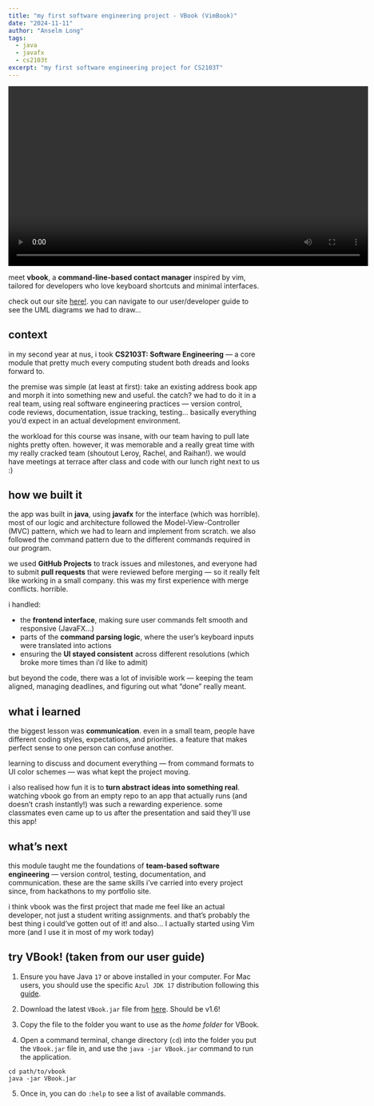 ```yaml
---
title: "my first software engineering project - VBook (VimBook)"
date: "2024-11-11"
author: "Anselm Long"
tags:
  - java
  - javafx
  - cs2103t
excerpt: "my first software engineering project for CS2103T"
---
```


<video controls width="720" autoplay loop>
  <source src="/videos/vbook_demo.mp4" type="video/mp4" />
  Your browser does not support the video tag. <a href="/videos/vbook_demo.mp4">Download</a>.
</video>

meet **vbook**, a **command-line-based contact manager** inspired by vim, tailored for developers who love keyboard shortcuts and minimal interfaces.

check out our site [here!](https://ay2425s1-cs2103t-f12-4.github.io/tp/index.html). you can navigate to our user/developer guide to see the UML diagrams we had to draw...


## context

in my second year at nus, i took **CS2103T: Software Engineering** — a core module that pretty much every computing student both dreads and looks forward to.  

the premise was simple (at least at first): take an existing address book app and morph it into something new and useful. the catch? we had to do it in a real team, using real software engineering practices — version control, code reviews, documentation, issue tracking, testing... basically everything you’d expect in an actual development environment.  

the workload for this course was insane, with our team having to pull late nights pretty often. however, it was memorable and a really great time with my really cracked team (shoutout Leroy, Rachel, and Raihan!). we would have meetings at terrace after class and code with our lunch right next to us :)

## how we built it

the app was built in **java**, using **javafx** for the interface (which was horrible). most of our logic and architecture followed the Model-View-Controller (MVC) pattern, which we had to learn and implement from scratch. we also followed the command pattern due to the different commands required in our program.

we used **GitHub Projects** to track issues and milestones, and everyone had to submit **pull requests** that were reviewed before merging — so it really felt like working in a small company. this was my first experience with merge conflicts. horrible.

i handled:
- the **frontend interface**, making sure user commands felt smooth and responsive (JavaFX...)
- parts of the **command parsing logic**, where the user’s keyboard inputs were translated into actions  
- ensuring the **UI stayed consistent** across different resolutions (which broke more times than i’d like to admit)  

but beyond the code, there was a lot of invisible work — keeping the team aligned, managing deadlines, and figuring out what “done” really meant.

## what i learned

the biggest lesson was **communication**. even in a small team, people have different coding styles, expectations, and priorities. a feature that makes perfect sense to one person can confuse another.  

learning to discuss and document everything — from command formats to UI color schemes — was what kept the project moving.  

i also realised how fun it is to **turn abstract ideas into something real**. watching vbook go from an empty repo to an app that actually runs (and doesn’t crash instantly!) was such a rewarding experience. some classmates even came up to us after the presentation and said they'll use this app! 


## what’s next

this module taught me the foundations of **team-based software engineering** — version control, testing, documentation, and communication. these are the same skills i’ve carried into every project since, from hackathons to my portfolio site.  

i think vbook was the first project that made me feel like an actual developer, not just a student writing assignments. and that’s probably the best thing i could’ve gotten out of it! and also... I actually started using Vim more (and I use it in most of my work today)

## try VBook! (taken from our user guide)

1. Ensure you have Java `17` or above installed in your computer. For Mac users, you should use the specific `Azul JDK 17` distribution following this [guide](https://se-education.org/guides/tutorials/javaInstallationMac.html).

2. Download the latest `VBook.jar` file from [here](https://github.com/AY2425S1-CS2103T-F12-4/tp/releases). Should be v1.6!

3. Copy the file to the folder you want to use as the _home folder_ for VBook.

4. Open a command terminal, change directory (`cd`) into the folder you put the `VBook.jar` file in, and use the `java -jar VBook.jar` command to run the application.<br>

```shell
cd path/to/vbook
java -jar VBook.jar
```

5. Once in, you can do `:help` to see a list of available commands.
